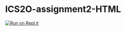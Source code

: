 # ICS2O-assignment2-HTML

[![Run on Repl.it](https://repl.it/badge/github/Allen-Li-hub/ICS2O-assignment2-HTML)](https://repl.it/github/Allen-Li-hub/ICS2O-assignment2-HTML)
